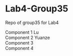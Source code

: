 # Lab4-Group35
Repo of group35 for Lab4

Component 1 Lu           
Component 2 Yuanze               
Component 3             
Component 4           
